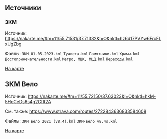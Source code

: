 ## Источники ##

### ЗКМ ###

Источник: https://nakarte.me/#m=11/55.71531/37.71332&l=O&nktl=hz6d17PVYw6FrcFLxUgZbg

Файлы:
`ЗКМ_01-05-2023.kml`
`Туалеты.kml`
`Памятники.kml`
`Храмы.kml`
`Достопримечательности.kml`
`Метро, МЦК, МЦД.kml`
`Переходы.kml`

[На карте](https://nakarte.me/#m=11/55.71686/37.66525&l=O&nktu=https%3A%2F%2Fraw.githubusercontent.com%2FHoverHell%2Fmgc%2Fmaster%2Foriginals%2F%D0%97%D0%9A%D0%9C_01-05-2023.kml%3Fref_type%3Dheads/https%3A%2F%2Fraw.githubusercontent.com%2FHoverHell%2Fmgc%2Fmaster%2Foriginals%2F%D0%A2%D1%83%D0%B0%D0%BB%D0%B5%D1%82%D1%8B.kml%3Fref_type%3Dheads/https%3A%2F%2Fraw.githubusercontent.com%2FHoverHell%2Fmgc%2Fmaster%2Foriginals%2F%D0%9F%D0%B0%D0%BC%D1%8F%D1%82%D0%BD%D0%B8%D0%BA%D0%B8.kml%3Fref_type%3Dheads/https%3A%2F%2Fraw.githubusercontent.com%2FHoverHell%2Fmgc%2Fmaster%2Foriginals%2F%D0%A5%D1%80%D0%B0%D0%BC%D1%8B.kml%3Fref_type%3Dheads/https%3A%2F%2Fraw.githubusercontent.com%2FHoverHell%2Fmgc%2Fmaster%2Foriginals%2F%D0%94%D0%BE%D1%81%D1%82%D0%BE%D0%BF%D1%80%D0%B8%D0%BC%D0%B5%D1%87%D0%B0%D1%82%D0%B5%D0%BB%D1%8C%D0%BD%D0%BE%D1%81%D1%82%D0%B8.kml%3Fref_type%3Dheads/https%3A%2F%2Fraw.githubusercontent.com%2FHoverHell%2Fmgc%2Fmaster%2Foriginals%2F%D0%9C%D0%B5%D1%82%D1%80%D0%BE%2C%20%D0%9C%D0%A6%D0%9A%2C%20%D0%9C%D0%A6%D0%94.kml%3Fref_type%3Dheads/https%3A%2F%2Fraw.githubusercontent.com%2FHoverHell%2Fmgc%2Fmaster%2Foriginals%2F%D0%9F%D0%B5%D1%80%D0%B5%D1%85%D0%BE%D0%B4%D1%8B.kml%3Fref_type%3Dheads)


## ЗКМ Вело ###

Источник: https://nakarte.me/#m=11/55.72150/37.63023&l=O&nktl=hkM-5HoCeDs6s4g2CfIt2A

См. также: https://www.strava.com/routes/2722843636833584608

Файлы:
`ЗКМ вело 2021 (v8.4).kml`
`ЗКМ-вело v8.4s.kml`

[На карте](https://nakarte.me/#m=11/55.71686/37.66525&l=O&nktu=https%3A%2F%2Fraw.githubusercontent.com%2FHoverHell%2Fmgc%2Fmaster%2Foriginals%2F%D0%97%D0%9A%D0%9C%20%D0%B2%D0%B5%D0%BB%D0%BE%202021%20%28v8.4%29.kml%3Fref_type%3Dheads/https%3A%2F%2Fraw.githubusercontent.com%2FHoverHell%2Fmgc%2Fmaster%2Foriginals%2F%D0%97%D0%9A%D0%9C-%D0%B2%D0%B5%D0%BB%D0%BE%20v8.4s.kml%3Fref_type%3Dheads)
